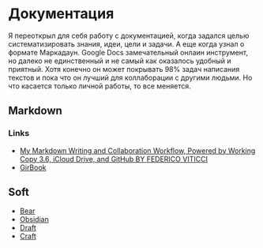# Документация

Я переоткрыл для себя работу с документацией, когда задался целью систематизировать знания, идеи, цели и задачи. А еще когда узнал о формате Маркадаун. Google Docs замечательный онлаин инструмент, но далеко не единственный и не самый как оказалось удобный и приятный. Хотя конечно он может покрывать 98% задач написания текстов и пока что он лучший для коллаборации с другими людьми. Но что касается только личной работы, то все меняется.
<!-- Со школы и института мы почему-то привыкаем, что работа с текстами и документацией это либо написание рефератов в Microsoft Word, либо написание собственных книг. Если пойти дальше, то мы узнаем что можно писать блоги, статьи на сайты. В каждой сфере, не зависимо от професиии -->

## Markdown

### Links

* [My Markdown Writing and Collaboration Workflow, Powered by Working Copy 3.6, iCloud Drive, and GitHub BY FEDERICO VITICCI](https://www.macstories.net/ios/my-markdown-writing-and-collaboration-workflow-powered-by-working-copy-3-6-icloud-drive-and-github/)
* [GirBook](https://docs.gitbook.com/)

## Soft

* [Bear](https://thesweetsetup.com/apps/the-best-note-taking-apps-for-ios/)
* [Obsidian](https://obsidian.md/)
* [Draft](http://docs.withdraft.com/)
* [Craft](https://thesweetsetup.com/using-craft-notes-for-study-and-preserving-long-term-knowledge//)